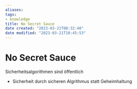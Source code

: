 ```yaml
---
aliases: 
tags: 
- knowledge
title: No Secret Sauce
date created: "2023-03-21T08:32:40"
date modified: "2023-03-21T10:45:53"
---
```


# No Secret Sauce

Sicherheitsalgorithmen sind öffentlich
- Sicherheit durch sicheren Algrithmus statt Geheimhaltung

